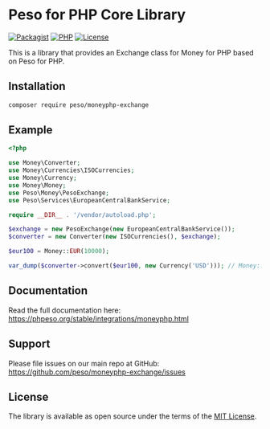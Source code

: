 # Peso for PHP Core Library

[![Packagist]][Packagist Link]
[![PHP]][Packagist Link]
[![License]][License Link]

[Packagist]: https://img.shields.io/packagist/v/peso/moneyphp-exchange.svg?style=flat-square
[PHP]: https://img.shields.io/packagist/php-v/peso/moneyphp-exchange.svg?style=flat-square
[License]: https://img.shields.io/packagist/l/peso/moneyphp-exchange.svg?style=flat-square

[Packagist Link]: https://packagist.org/packages/peso/moneyphp-exchange
[License Link]: LICENSE.md

This is a library that provides an Exchange class for Money for PHP based on Peso for PHP.

## Installation

```bash
composer require peso/moneyphp-exchange
```

## Example

```php
<?php

use Money\Converter;
use Money\Currencies\ISOCurrencies;
use Money\Currency;
use Money\Money;
use Peso\Money\PesoExchange;
use Peso\Services\EuropeanCentralBankService;

require __DIR__ . '/vendor/autoload.php';

$exchange = new PesoExchange(new EuropeanCentralBankService());
$converter = new Converter(new ISOCurrencies(), $exchange);

$eur100 = Money::EUR(10000);

var_dump($converter->convert($eur100, new Currency('USD'))); // Money::USD(...)
```

## Documentation

Read the full documentation here: <https://phpeso.org/stable/integrations/moneyphp.html>

## Support

Please file issues on our main repo at GitHub: <https://github.com/peso/moneyphp-exchange/issues>

## License

The library is available as open source under the terms of the [MIT License][License Link].
